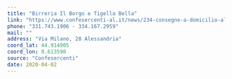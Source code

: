 ```yaml
---
title: "Birreria Il Borgo e Tigella Bella"
link: "https://www.confesercenti-al.it/news/234-consegne-a-domicilio-alessandria-lista-aggiornata-al-26-marzo.html"
phone: "331.743.1906 - 334.167.2959"
mail: ""
address: "Via Milano, 28 Alessandria"
coord_lat: 44.914905
coord_lon: 8.613590
source: "Confesercenti"
date: 2020-04-02
---
```




